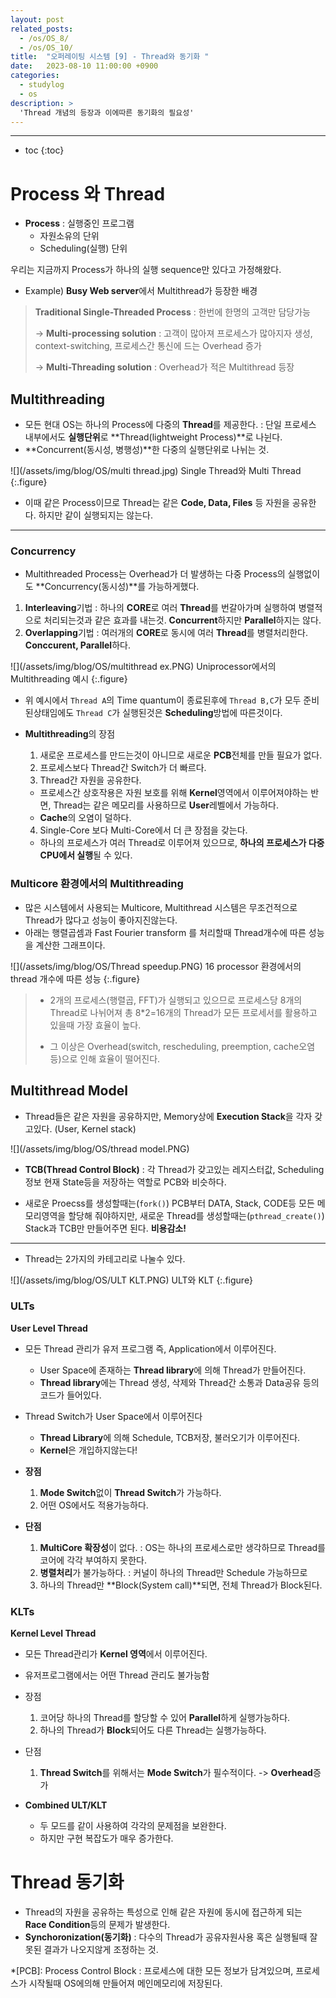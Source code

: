 ```yaml
---
layout: post
related_posts:
  - /os/OS_8/
  - /os/OS_10/
title:  "오퍼레이팅 시스템 [9] - Thread와 동기화 "
date:   2023-08-10 11:00:00 +0900
categories: 
  - studylog
  - os
description: >
  'Thread 개념의 등장과 이에따른 동기화의 필요성'
---
```

* * *
* toc
{:toc}

# Process 와 Thread

* **Process** : 실행중인 프로그램
  * 자원소유의 단위
  * Scheduling(실행) 단위

우리는 지금까지 Process가 하나의 실행 sequence만 있다고 가정해왔다.  
* Example) **Busy Web server**에서 Multithread가 등장한 배경
>
>**Traditional Single-Threaded Process** : 한번에 한명의 고객만 담당가능
>
>-> **Multi-processing solution** : 고객이 많아져 프로세스가 많아지자 생성, context-switching, 프로세스간 통신에 드는 Overhead 증가
>
>-> **Multi-Threading solution** : Overhead가 적은 Multithread 등장

## Multithreading

* 모든 현대 OS는 하나의 Process에 다중의 **Thread**를 제공한다. 
: 단일 프로세스 내부에서도 **실행단위**로 **Thread(lightweight Process)**로 나뉜다.
* **Concurrent(동시성, 병행성)**한 다중의 실행단위로 나뉘는 것.

![](/assets/img/blog/OS/multi thread.jpg)
Single Thread와 Multi Thread
{:.figure}

* 이때 같은 Process이므로 Thread는 같은 **Code, Data, Files** 등 자원을 공유한다. 하지만 같이 실행되지는 않는다.

***

### **Concurrency**
  * Multithreaded Process는 Overhead가 더 발생하는 다중 Process의 실행없이도 **Concurrency(동시성)**를 가능하게했다.
  1. **Interleaving**기법
  : 하나의 **CORE**로 여러 **Thread**를 번갈아가며 실행하여 병렬적으로 처리되는것과 같은 효과를 내는것. **Concurrent**하지만 **Parallel**하지는 않다.
  2. **Overlapping**기법
  : 여러개의 **CORE**로 동시에 여러 **Thread**를 병렬처리한다. **Conccurent, Parallel**하다.

![](/assets/img/blog/OS/multithread ex.PNG)
Uniprocessor에서의 Multithreading 예시
{:.figure}

* 위 예시에서 `Thread A`의 Time quantum이 종료된후에 `Thread B,C`가 모두 준비된상태임에도 `Thread C`가 실행된것은 **Scheduling**방법에 따른것이다.

* **Multithreading**의 장점
  1. 새로운 프로세스를 만드는것이 아니므로 새로운 **PCB**전체를 만들 필요가 없다.
  2. 프로세스보다 Thread간 Switch가 더 빠르다.
  3. Thread간 자원을 공유한다.
    * 프로세스간 상호작용은 자원 보호를 위해 **Kernel**영역에서 이루어져야하는 반면, Thread는 같은 메모리를 사용하므로 **User**레벨에서 가능하다.
    * **Cache**의 오염이 덜하다.
  4. Single-Core 보다 Multi-Core에서 더 큰 장점을 갖는다.
    * 하나의 프로세스가 여러 Thread로 이루어져 있으므로, **하나의 프로세스가 다중 CPU에서 실행**될 수 있다.

### Multicore 환경에서의 Multithreading
  * 많은 시스템에서 사용되는 Multicore, Multithread 시스템은 무조건적으로 Thread가 많다고 성능이 좋아지진않는다.
  * 아래는 행렬곱셈과 Fast Fourier transform 를 처리할때 Thread개수에 따른 성능을 계산한 그래프이다.

![](/assets/img/blog/OS/Thread speedup.PNG)
16 processor 환경에서의 thread 개수에 따른 성능
{:.figure}

> * 2개의 프로세스(행렬곱, FFT)가 실행되고 있으므로 프로세스당 8개의 Thread로 나뉘어져 총 8*2=16개의 Thread가 모든 프로세서를 활용하고 있을때 가장 효율이 높다.
>
>*  그 이상은 Overhead(switch, rescheduling, preemption, cache오염 등)으로 인해 효율이 떨어진다.

## Multithread Model

* Thread들은 같은 자원을 공유하지만, Memory상에 **Execution Stack**을 각자 갖고있다. (User, Kernel stack)

![](/assets/img/blog/OS/thread model.PNG)

* **TCB(Thread Control Block)**
: 각 Thread가 갖고있는 레지스터값, Scheduling 정보 현재 State등을 저장하는 역할로 PCB와 비슷하다.

* 새로운 Proecss를 생성할때는(`fork()`) PCB부터 DATA, Stack, CODE등 모든 메모리영역을 할당해 줘야하지만, 새로운 Thread를 생성할때는(`pthread_create()`) Stack과 TCB만 만들어주면 된다. **비용감소!**


***

* Thread는 2가지의 카테고리로 나눌수 있다.

![](/assets/img/blog/OS/ULT KLT.PNG)
ULT와 KLT
{:.figure}

### ULTs

**User Level Thread**

* 모든 Thread 관리가 유저 프로그램 즉, Application에서 이루어진다.
  * User Space에 존재하는 **Thread library**에 의해 Thread가 만들어진다.
  * **Thread library**에는 Thread 생성, 삭제와 Thread간 소통과 Data공유 등의 코드가 들어있다.

* Thread Switch가 User Space에서 이루어진다
  * **Thread Library**에 의해 Schedule, TCB저장, 불러오기가 이루어진다.
  * **Kernel**은 개입하지않는다!

* **장점**
  1. **Mode Switch**없이 **Thread Switch**가 가능하다.
  2. 어떤 OS에서도 적용가능하다.

* **단점**
  1. **MultiCore 확장성**이 없다. : OS는 하나의 프로세스로만 생각하므로 Thread를 코어에 각각 부여하지 못한다.
  2. **병렬처리**가 불가능하다. : 커널이 하나의 Thread만 Schedule 가능하므로
  3. 하나의 Thread만 **Block(System call)**되면, 전체 Thread가 Block된다.

### KLTs

**Kernel Level Thread**

* 모든 Thread관리가 **Kernel 영역**에서 이루어진다.
* 유저프로그램에서는 어떤 Thread 관리도 불가능함

* 장점
  1. 코어당 하나의 Thread를 할당할 수 있어 **Parallel**하게 실행가능하다.
  2. 하나의 Thread가 **Block**되어도 다른 Thread는 실행가능하다.
* 단점
  1. **Thread Switch**를 위해서는 **Mode Switch**가 필수적이다. -> **Overhead**증가

* **Combined ULT/KLT**
  * 두 모드를 같이 사용하여 각각의 문제점을 보완한다.
  * 하지만 구현 복잡도가 매우 증가한다.

# Thread 동기화

* Thread의 자원을 공유하는 특성으로 인해 같은 자원에 동시에 접근하게 되는 **Race Condition**등의 문제가 발생한다.
* **Synchoronization(동기화)** : 다수의 Thread가 공유자원사용 혹은 실행될때 잘못된 결과가 나오지않게 조정하는 것.

*[PCB]: Process Control Block : 프로세스에 대한 모든 정보가 담겨있으며, 프로세스가 시작될때 OS에의해 만들어져 메인메모리에 저장된다.